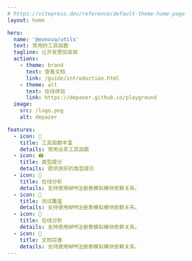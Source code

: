 ```yaml
---
# https://vitepress.dev/reference/default-theme-home-page
layout: home

hero:
  name: '@eonova/utils'
  text: 常用的工具函数
  tagline: 让开发更加高效
  actions:
    - theme: brand
      text: 查看文档
      link: /guide/introduction.html
    - theme: alt
      text: 在线体验
      link: https://depazer.github.io/playground
  image:
    src: /logo.png
    alt: depazer

features:
  - icon: 💪
    title: 工具函数丰富
    details: 常用业务工具函数
  - icon: 🖨️
    title: 类型提示
    details: 提供良好的类型提示
  - icon: 🎠
    title: 在线分析
    details: 支持使用NPM注册表模拟模块依赖关系。
  - icon: 🎠
    title: 测试覆盖
    details: 支持使用NPM注册表模拟模块依赖关系。
  - icon: 🎠
    title: 在线分析
    details: 支持使用NPM注册表模拟模块依赖关系。
  - icon: 🎠
    title: 文档完善
    details: 支持使用NPM注册表模拟模块依赖关系。
---
```


<style>
.image-src[alt="depazer"] {
    max-width: 160px;
    max-height: 160px;
}

@media (min-width: 640px) {
.image-src[alt="depazer"] {
    max-width: 200px;
    max-height: 200px;
}
}

@media (min-width: 960px) {
.image-src[alt="depazer"] {
    max-width: 340px;
    max-height: 340px;
}
}
</style>
